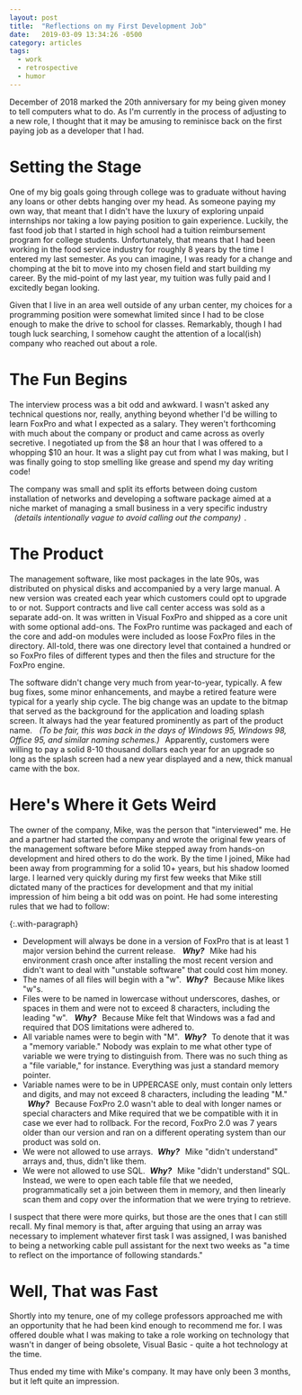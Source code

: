 ```yaml
---
layout: post
title:  "Reflections on my First Development Job"
date:   2019-03-09 13:34:26 -0500
category: articles
tags:
  - work
  - retrospective
  - humor
---
```

<style>em { padding-left: 0.6em; padding-right: 0.4em; }</style>
December of 2018 marked the 20th anniversary for my being given money to tell computers what to do.  As I'm currently in the process of adjusting to a new role, I thought that it may be amusing to reminisce back on the first paying job as a developer that I had.

# Setting the Stage

One of my big goals going through college was to graduate without having any loans or other debts hanging over my head.  As someone paying my own way, that meant that I didn't have the luxury of exploring unpaid internships nor taking a low paying position to gain experience.  Luckily, the fast food job that I started in high school had a tuition reimbursement program for college students.  Unfortunately, that means that I had been working in the food service industry for roughly 8 years by the time I entered my last semester.  As you can imagine, I was ready for a change and chomping at the bit to move into my chosen field and start building my career.  By the mid-point of my last year, my tuition was fully paid and I excitedly began looking.

Given that I live in an area well outside of any urban center, my choices for a programming position were somewhat limited since I had to be close enough to make the drive to school for classes.  Remarkably, though I had tough luck searching, I somehow caught the attention of a local(ish) company who reached out about a role.

# The Fun Begins

The interview process was a bit odd and awkward.  I wasn't asked any technical questions nor, really, anything beyond whether I'd be willing to learn FoxPro and what I expected as a salary.  They weren't forthcoming with much about the company or product and came across as overly secretive.  I negotiated up from the $8 an hour that I was offered to a whopping $10 an hour. It was a slight pay cut from what I was making, but I was finally going to stop smelling like grease and spend my day writing code!

The company was small and split its efforts between doing custom installation of networks and developing a software package aimed at a niche market of managing a small business in a very specific industry _(details intentionally vague to avoid calling out the company)_.

# The Product

The management software, like most packages in the late 90s, was distributed on physical disks and accompanied by a very large manual.  A new version was created each year which customers could opt to upgrade to or not.  Support contracts and live call center access was sold as a separate add-on.  It was written in Visual FoxPro and shipped as a core unit with some optional add-ons.  The FoxPro runtime was packaged and each of the core and add-on modules were included as loose FoxPro files in the directory.  All-told, there was one directory level that contained a hundred or so FoxPro files of different types and then the files and structure for the FoxPro engine.

The software didn't change very much from year-to-year, typically.  A few bug fixes, some minor enhancements, and maybe a retired feature were typical for a yearly ship cycle.  The big change was an update to the bitmap that served as the background for the application and loading splash screen.  It always had the year featured prominently as part of the product name.  _(To be fair, this was back in the days of Windows 95, Windows 98, Office 95, and similar naming schemes.)_  Apparently, customers were willing to pay a solid 8-10 thousand dollars each year for an upgrade so long as the splash screen had a new year displayed and a new, thick manual came with the box.

# Here's Where it Gets Weird

The owner of the company, Mike, was the person that "interviewed" me.  He and a partner had started the company and wrote the original few years of the management software before Mike stepped away from hands-on development and hired others to do the work.  By the time I joined, Mike had been away from programming for a solid 10+ years, but his shadow loomed large.  I learned very quickly during my first few weeks that Mike still dictated many of the practices for development and that my initial impression of him being a bit odd was on point.  He had some interesting rules that we had to follow:

{:.with-paragraph}
- Development will always be done in a version of FoxPro that is at least 1 major version behind the current release. **_Why?_**  Mike had his environment crash once after installing the most recent version and didn't want to deal with "unstable software" that could cost him money.
- The names of all files will begin with a "w".**_Why?_**  Because Mike likes "w"s.
- Files were to be named in lowercase without underscores, dashes, or spaces in them and were not to exceed 8 characters, including the leading "w". **_Why?_**   Because Mike felt that Windows was a fad and required that DOS limitations were adhered to.
- All variable names were to begin with "M".**_Why?_**   To denote that it was a "memory variable."  Nobody was explain to me what other type of variable we were trying to distinguish from.  There was no such thing as a "file variable," for instance.  Everything was just a standard memory pointer.
- Variable names were to be in UPPERCASE only, must contain only letters and digits, and may not exceed 8 characters, including the leading "M." **_Why?_**   Because FoxPro 2.0 wasn't able to deal with longer names or special characters and Mike required that we be compatible with it in case we ever had to rollback.  For the record, FoxPro 2.0 was 7 years older than our version and ran on a different operating system than our product was sold on.
- We were not allowed to use arrays.**_Why?_**   Mike "didn't understand" arrays and, thus, didn't like them.
- We were not allowed to use SQL.**_Why?_**  Mike "didn't understand" SQL.  Instead, we were to open each table file that we needed, programmatically set a join between them in memory, and then linearly scan them and copy over the information that we were trying to retrieve.

I suspect that there were more quirks, but those are the ones that I can still recall.  My final memory is that, after arguing that using an array was necessary to implement whatever first task I was assigned, I was banished to being a networking cable pull assistant for the next two weeks as "a time to reflect on the importance of following standards."

# Well, That was Fast

Shortly into my tenure, one of my college professors approached me with an opportunity that he had been kind enough to recommend me for.  I was offered double what I was making to take a role working on technology that wasn't in danger of being obsolete, Visual Basic - quite a hot technology at the time.

Thus ended my time with Mike's company.  It may have only been 3 months, but it left quite an impression.